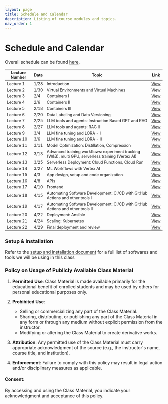 ```yaml
---
layout: page
title: Schedule and Calendar
description: Listing of course modules and topics.
nav_order: 1
---
```


# Schedule and Calendar

Overall schedule can be found [here](https://docs.google.com/spreadsheets/d/e/2PACX-1vTbcn25ZbO8Q7hTe2gAPcAgkdBVWhzjll5WEN3nzQarXCDZl5Ujg-KdF_Lf2WW32w/pubhtml?gid=1824717664&single=true).
 <!-- and calendar [here](/assets/images/AC215Schedule.svg). -->
 

<style>
    table {
        font-size: 0.9em; /* Adjust the size as needed */
    }
</style>
 

| Lecture Number | Date  | Topic | Link |
| -------------- | ----- | ----- | ---- |
| Lecture 1      | 1/28  | Introduction | [View](https://drive.google.com/file/d/1Q9lifyRQ5uQnzLPsTGcNjK5lFWLZvJOB/view?usp=sharing) |
| Lecture 2      | 1/30  | Virtual Environments and Virtual Machines | [View](https://drive.google.com/file/d/15kcxeADzvL5knlDoxc9OOU3biHUmwKW3/view?usp=sharing) |
| Lecture 3      | 2/4   | Containers I | [View](https://drive.google.com/file/d/1LFBvGzHOaNWrLplmXuwm-JcWmQKFWCKn/view?usp=sharing) |
| Lecture 4      | 2/6   | Containers II | [View](https://drive.google.com/file/d/1gFrwzlhKfryXs1r7SzvgM8OEqqaBxgHg/view?usp=sharing) |
| Lecture 5      | 2/18  | Containers III | [View](https://drive.google.com/file/d/1Doxs_vRQhvk_fo3WjSjGwRYdV8z-p_Jx/view?usp=sharing) |
| Lecture 6      | 2/20  | Data Labeling and Data Versioning | [View](https://drive.google.com/file/d/12k1avN5va4J6RhGyT7iLvYRpVC79g_au/view?usp=sharing) |
| Lecture 7      | 2/25  | LLM tools and agents: Instruction Based GPT and RAG | [View](../assets/lectures/lecture7/L07-LLM1.pdf) |
| Lecture 8      | 2/27  | LLM tools and agents: RAG II | [View](../assets/lectures/lecture8/L08-LLM2.pdf) |
| Lecture 9      | 3/4   | LLM fine tuning and LORA - I | [View](../assets/lectures/lecture9/L09-FineTuning.pdf) |
| Lecture 10     | 3/6   | LLM fine tuning and LORA - II | [View](../assets/lectures/lecture9/L09-FineTuning.pdf) |
| Lecture 11     | 3/11  | Model Optimization: Distillation, Compression | [View](https://drive.google.com/file/d/1FUWNjv1N5SYuSAKUy7kQ4XBMDgLU56Mj/view?usp=sharing) |
| Lecture 12     | 3/13  | Advanced training workflows: experiment tracking (W&B), multi GPU, serverless training (Vertex AI) | [View](https://drive.google.com/file/d/1LGih1wib8bc7z0vGXjNw-Ca6gH6id_WV/view?usp=sharing) |
| Lecture 13     | 3/25  | Serverless Deployment: Cloud Functions, Cloud Run | [View](https://drive.google.com/file/d/1_hHFarrcAzSlEg-6FXFOfUXEpXxfnBEP/view?usp=sharing) |
| Lecture 14     | 3/27  | ML Workflows with Vertex AI | [View](https://drive.google.com/file/d/1J_kEP_rLOovoGtspYV95wL23IUv0png1/view?usp=sharing) |
| Lecture 15     | 4/3   | App design, setup and code organization | [View](https://drive.google.com/file/d/1dRtNwUtKIMw4aXurLna3ykGbfabyc78v/view?usp=drive_link) |
| Lecture 16     | 4/8   | APIs | [View](https://drive.google.com/file/d/1WtQi2dcWZrQYwTR4K9Ey0l1bBubi8mIu/view?usp=drive_link) |
| Lecture 17     | 4/10  | Frontend | [View](https://drive.google.com/file/d/1UOfjuJBHRYQ6YFwmIfnEkmzearCJ4XRz/view?usp=drive_link) |
| Lecture 18     | 4/15  | Automating Software Development: CI/CD with GitHub Actions and other tools I | [View](https://drive.google.com/file/d/1iDEjmZJDqZOGf3rbhJqJraSj3ZZzMTY1/view?usp=drive_link) |
| Lecture 19     | 4/17  | Automating Software Development: CI/CD with GitHub Actions and other tools II | [View](https://drive.google.com/file/d/1l2SMuD7cjuIyPvg2ZRnn8BYsbG7_QrsH/view?usp=drive_link) |
| Lecture 20     | 4/22  | Deployment: Ansible | [View](https://drive.google.com/file/d/1rHohBf1XpOIjb6ot5tZu-pZq2Fhxlv_f/view?usp=drive_link) |
| Lecture 21     | 4/24  | Scaling: Kubernetes | [View](https://drive.google.com/file/d/1DsifYZV4eUEey_XCOpa5m1mVKBL6ED_Q/view?usp=drive_link) |
| Lecture 22     | 4/29  | Final deployment and review | [View](https://drive.google.com/file/d/1b95V-O02EmJRf3cn52QU6Wl8QCcin03h/view?usp=drive_link) |



 

### Setup & Installation

Refer to the [setup and installation document](https://docs.google.com/document/d/1ixys_vzy5msA1oqRc3-YDKxt-nhSSSv3at1z0qQk8-I/edit?usp=sharing) for a full list of softwares and tools we will be using in this class

### Policy on Usage of Publicly Available Class Material

1. **Permitted Use**: Class Material is made available primarily for the educational benefit of enrolled students and may be used by others for personal educational purposes only.

2. **Prohibited Use**: 
   - Selling or commercializing any part of the Class Material.
   - Sharing, distributing, or publishing any part of the Class Material in any form or through any medium without explicit permission from the instructor.
   - Modifying or altering the Class Material to create derivative works.

3. **Attribution**: Any permitted use of the Class Material must carry appropriate acknowledgment of the source (e.g., the instructor's name, course title, and institution).

4. **Enforcement**: Failure to comply with this policy may result in legal action and/or disciplinary measures as applicable.

#### Consent:

By accessing and using the Class Material, you indicate your acknowledgment and acceptance of this policy.

